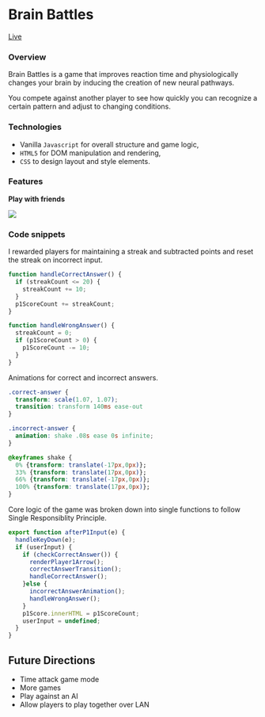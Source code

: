 # Brain Battles
[Live](http://www.brainbattles.xyz/)
### Overview
Brain Battles is a game that improves reaction time and physiologically changes your brain by inducing the creation of new neural pathways.

You compete against another player to see how quickly you can recognize a certain pattern and adjust to changing conditions.

### Technologies
* Vanilla `Javascript` for overall structure and game logic,
* `HTML5` for DOM manipulation and rendering,
* `CSS` to design layout and style elements.

### Features
**Play with friends**

![](http://res.cloudinary.com/dhsavotqt/image/upload/v1507316260/brain_battles_gif_vxrkfv.gif)
### Code snippets
I rewarded players for maintaining a streak and subtracted points and reset the streak on incorrect input.
```javascript
function handleCorrectAnswer() {
  if (streakCount <= 20) {
    streakCount += 10;
  }
  p1ScoreCount += streakCount;
}

function handleWrongAnswer() {
  streakCount = 0;
  if (p1ScoreCount > 0) {
    p1ScoreCount -= 10;
  }
}
```
Animations for correct and incorrect answers.
``` css 
.correct-answer {
  transform: scale(1.07, 1.07);
  transition: transform 140ms ease-out
}

.incorrect-answer {
  animation: shake .08s ease 0s infinite;
}

@keyframes shake {
  0% {transform: translate(-17px,0px)};
  33% {transform: translate(17px,0px)};
  66% {transform: translate(-17px,0px)};
  100% {transform: translate(17px,0px)};
}
```
Core logic of the game was broken down into single functions to follow Single Responsiblity Principle.
``` javascript
export function afterP1Input(e) {
  handleKeyDown(e);
  if (userInput) {
    if (checkCorrectAnswer()) {
      renderPlayer1Arrow();
      correctAnswerTransition();
      handleCorrectAnswer();
    }else {
      incorrectAnswerAnimation();
      handleWrongAnswer();
    }
    p1Score.innerHTML = p1ScoreCount;
    userInput = undefined;
  }
}
```
## Future Directions
* Time attack game mode
* More games
* Play against an AI
* Allow players to play together over LAN
